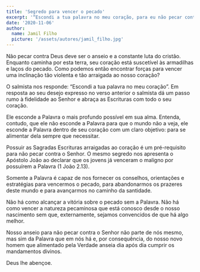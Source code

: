 ```yaml
---
title: 'Segredo para vencer o pecado'
excerpt: '“Escondi a tua palavra no meu coração, para eu não pecar contra ti” – Salmo 119.11'
date: '2020-11-06'
author:
  name: Jamil Filho
  picture: '/assets/autores/jamil_filho.jpg'
---
```


Não pecar contra Deus deve ser o anseio e a constante luta do cristão. Enquanto caminha por esta terra, seu coração está suscetível às armadilhas e laços do pecado. Como podemos então encontrar forças para vencer uma inclinação tão violenta e tão arraigada ao nosso coração?

O salmista nos responde: “Escondi a tua palavra no meu coração”. Em resposta ao seu desejo expresso no verso anterior o salmista dá um passo rumo à fidelidade ao Senhor e abraça as Escrituras com todo o seu coração.

Ele esconde a Palavra o mais profundo possível em sua alma. Entenda, contudo, que ele não esconde a Palavra para que o mundo não a veja, ele esconde a Palavra dentro de seu coração com um claro objetivo: para se alimentar dela sempre que necessitar.

Possuir as Sagradas Escrituras arraigadas ao coração é um pré-requisito para não pecar contra o Senhor. O mesmo segredo nos apresenta o Apóstolo João ao declarar que os jovens já venceram o maligno por possuírem a Palavra (1 João 2.13).

Somente a Palavra é capaz de nos fornecer os conselhos, orientações e estratégias para vencermos o pecado, para abandonarmos os prazeres deste mundo e para avançarmos no caminho da santidade.

Não há como alcançar a vitória sobre o pecado sem a Palavra. Não há como vencer a natureza pecaminosa que está conosco desde o nosso nascimento sem que, externamente, sejamos convencidos de que há algo melhor.

Nosso anseio para não pecar contra o Senhor não parte de nós mesmo, mas sim da Palavra que em nós há e, por consequência, do nosso novo homem que alimentado pela Verdade anseia dia após dia cumprir os mandamentos divinos.

Deus lhe abençoe.